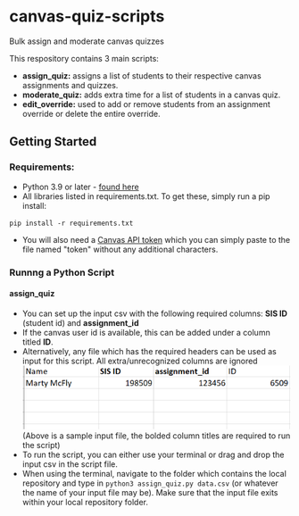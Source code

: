 # canvas-quiz-scripts
Bulk assign and moderate canvas quizzes

This respository contains 3 main scripts:  
* **assign_quiz:** assigns a list of students to their respective canvas assignments and quizzes.
* **moderate_quiz:** adds extra time for a list of students in a canvas quiz.
* **edit_override:**  used to add or remove students from an assignment override or delete the entire override.

## Getting Started

### Requirements:
* Python 3.9 or later - [found here](http://www.python.org/getit/)
* All libraries listed in requirements.txt. To get these, simply run a pip install:
```
pip install -r requirements.txt
```
* You will also need a [Canvas API token](https://community.canvaslms.com/docs/DOC-10806-4214724194) which you can simply paste to the file named "token" without any additional characters.

### Runnng a Python Script

#### assign_quiz
* You can set up the input csv with the following required columns: **SIS ID** (student id) and **assignment_id**
* If the canvas user id is available, this can be added under a column titled **ID**.
* Alternatively, any file which has the required headers can be used as input for this script. All extra/unrecognized columns are ignored  
![Example input file for assign_quiz](https://github.com/Renu-R/documentation_images/blob/main/assign_quiz_sample.png)
(Above is a sample input file, the bolded column titles are required to run the script)
* To run the script, you can either use your terminal or drag and drop the input csv in the script file.
* When using the terminal, navigate to the folder which contains the local repository and type in `python3 assign_quiz.py data.csv` (or whatever the name of your input file may be). Make sure that the input file exits within your local repository folder.


